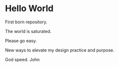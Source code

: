 # Hello World
First born repository.

The world is saturated.

Please go easy.

New ways to elevate my design practice and purpose.

God speed.
John
